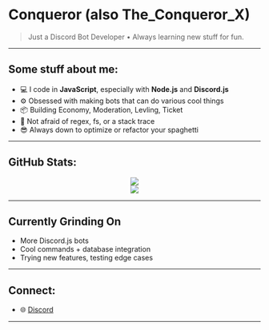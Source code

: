# Conqueror (also The_Conqueror_X)

> Just a Discord Bot Developer • Always learning new stuff for fun.

---

## Some stuff about me:

- 💻 I code in **JavaScript**, especially with **Node.js** and **Discord.js**
- ⚙️ Obsessed with making bots that can do various cool things
- 📦 Building Economy, Moderation, Levling, Ticket
- 🔧 Not afraid of regex, fs, or a stack trace
- 😎 Always down to optimize or refactor your spaghetti

---

## GitHub Stats:

<p align="center">
  <img src="https://github-readme-stats.vercel.app/api?username=ConquerorX-JSDev&show_icons=true&theme=tokyonight" />
  <br>
  <img src="https://github-readme-stats.vercel.app/api/top-langs/?username=ConquerorX-JSDev&layout=compact&theme=tokyonight" />
</p>

---

## Currently Grinding On

- More Discord.js bots
- Cool commands + database integration
- Trying new features, testing edge cases

---

## Connect:

- 🌐 [Discord](https://discordapp.com/users/1140188503515336785)

---
